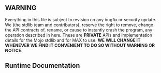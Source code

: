 ## WARNING

Everything in this file is subject to revision on any bugfix or security
update. We (the stdlib team and contributors), reserve the right to remove,
change the API contracts of, rename, or cause to instantly crash the program,
any operation described in here. These are **PRIVATE** APIs and implementation
details for the Mojo stdlib and for MAX to use. **WE WILL CHANGE IT WHENEVER
WE FIND IT CONVENIENT TO DO SO WITHOUT WARNING OR NOTICE**.

## Runtime Documentation
